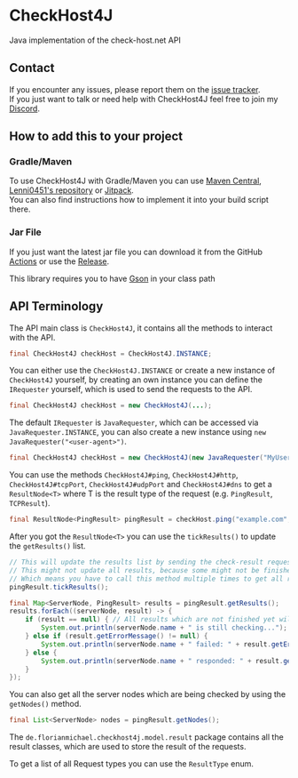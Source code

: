 # CheckHost4J
Java implementation of the check-host.net API

## Contact
If you encounter any issues, please report them on the [issue tracker](https://github.com/FlorianMichael/CheckHost4J/issues).  
If you just want to talk or need help with CheckHost4J feel free to join my [Discord](https://discord.gg/BwWhCHUKDf).

## How to add this to your project

### Gradle/Maven
To use CheckHost4J with Gradle/Maven you can use [Maven Central](https://mvnrepository.com/artifact/de.florianmichael/CheckHost4J), [Lenni0451's repository](https://maven.lenni0451.net/#/releases/de/florianmichael/CheckHost4J) or [Jitpack](https://jitpack.io/#FlorianMichael/CheckHost4J).  
You can also find instructions how to implement it into your build script there.

### Jar File
If you just want the latest jar file you can download it from the GitHub [Actions](https://github.com/FlorianMichael/CheckHost4J/actions) or use the [Release](https://github.com/FlorianMichael/CheckHost4J/releases).

This library requires you to have [Gson](https://mvnrepository.com/artifact/com.google.code.gson/gson/2.10.1) in your
class path

## API Terminology
The API main class is `CheckHost4J`, it contains all the methods to interact with the API.

```java
final CheckHost4J checkHost = CheckHost4J.INSTANCE;
```

You can either use the `CheckHost4J.INSTANCE` or create a new instance of `CheckHost4J` yourself, by creating
an own instance you can define the `IRequester` yourself, which is used to send the requests to the API.

```java
final CheckHost4J checkHost = new CheckHost4J(...);
```

The default `IRequester` is `JavaRequester`, which can be accessed via `JavaRequester.INSTANCE`, you can also
create a new instance using `new JavaRequester("<user-agent>")`.

```java
final CheckHost4J checkHost = new CheckHost4J(new JavaRequester("MyUserAgent"));
```

You can use the methods `CheckHost4J#ping`, `CheckHost4J#http`, `CheckHost4J#tcpPort`, `CheckHost4J#udpPort`
and `CheckHost4J#dns`
to get a `ResultNode<T>` where T is the result type of the request (e.g. `PingResult`, `TCPResult`).

```java
final ResultNode<PingResult> pingResult = checkHost.ping("example.com", 80 /* max nodes */);
```

After you got the `ResultNode<T>` you can use the `tickResults()` to update the `getResults()` list.

```java
// This will update the results list by sending the check-result request to the API,
// This might not update all results, because some might not be finished yet
// Which means you have to call this method multiple times to get all results (e.g. with a delay of 5 seconds)
pingResult.tickResults();

final Map<ServerNode, PingResult> results = pingResult.getResults();
results.forEach((serverNode, result) -> {
    if (result == null) { // All results which are not finished yet will be null
        System.out.println(serverNode.name + " is still checking...");
    } else if (result.getErrorMessage() != null) {
        System.out.println(serverNode.name + " failed: " + result.getErrorMessage());
    } else {
        System.out.println(serverNode.name + " responded: " + result.getSuccessfulPings() + "/" + result.getTotalPings());
    }
});
```

You can also get all the server nodes which are being checked by using the `getNodes()` method.

```java
final List<ServerNode> nodes = pingResult.getNodes();
```

The `de.florianmichael.checkhost4j.model.result` package contains all the result classes, which are used
to store the result of the requests.

To get a list of all Request types you can use the `ResultType` enum.
